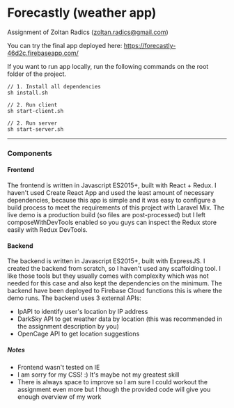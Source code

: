 # Forecastly (weather app)

Assignment of Zoltan Radics (zoltan.radics@gmail.com)

You can try the final app deployed here: https://forecastly-46d2c.firebaseapp.com/

If you want to run app locally, run the following commands on the root folder of the project.

```
// 1. Install all dependencies
sh install.sh

// 2. Run client
sh start-client.sh

// 2. Run server
sh start-server.sh
```

---

### Components

#### Frontend

The frontend is written in Javascript ES2015+, built with React + Redux. I haven't used Create React App and used the least amount of necessary dependencies, because this app is simple and it was easy to configure a build process to meet the requirements of this project with Laravel Mix. The live demo is a production build (so files are post-processed) but I left composeWithDevTools enabled so you guys can inspect the Redux store easily with Redux DevTools.

#### Backend

The backend is written in Javascript ES2015+, built with ExpressJS. I created the backend from scratch, so I haven't used any scaffolding tool. I like those tools but they usually comes with complexity which was not needed for this case and also kept the dependencies on the minimum. The backend have been deployed to Firebase Cloud functions this is where the demo runs. The backend uses 3 external APIs:

- IpAPI to identify user's location by IP address
- DarkSky API to get weather data by location (this was recommended in the assignment description by you)
- OpenCage API to get location suggestions

##### Notes

- Frontend wasn't tested on IE
- I am sorry for my CSS! :) It's maybe not my greatest skill
- There is always space to improve so I am sure I could workout the assignment even more but I though the provided code will give you enough overview of my work
